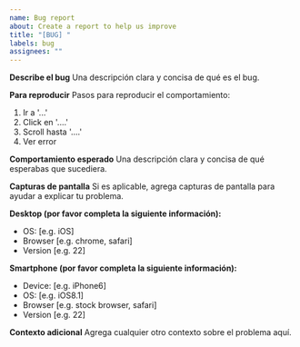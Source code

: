 ```yaml
---
name: Bug report
about: Create a report to help us improve
title: "[BUG] "
labels: bug
assignees: ""
---
```


**Describe el bug**
Una descripción clara y concisa de qué es el bug.

**Para reproducir**
Pasos para reproducir el comportamiento:

1. Ir a '...'
2. Click en '....'
3. Scroll hasta '....'
4. Ver error

**Comportamiento esperado**
Una descripción clara y concisa de qué esperabas que sucediera.

**Capturas de pantalla**
Si es aplicable, agrega capturas de pantalla para ayudar a explicar tu problema.

**Desktop (por favor completa la siguiente información):**

- OS: [e.g. iOS]
- Browser [e.g. chrome, safari]
- Version [e.g. 22]

**Smartphone (por favor completa la siguiente información):**

- Device: [e.g. iPhone6]
- OS: [e.g. iOS8.1]
- Browser [e.g. stock browser, safari]
- Version [e.g. 22]

**Contexto adicional**
Agrega cualquier otro contexto sobre el problema aquí.
